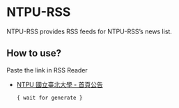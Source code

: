 # NTPU-RSS
NTPU-RSS provides RSS feeds for NTPU-RSS’s news list.

## How to use?
Paste the link in RSS Reader

  - [NTPU 國立臺北大學 - 首頁公告](https://new.ntpu.edu.tw/news)
    
    ```
    { wait for generate }
    ```

